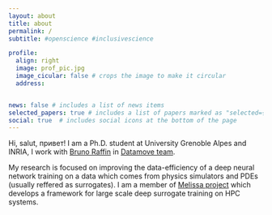 ```yaml
---
layout: about
title: about
permalink: /
subtitle: #openscience #inclusivescience

profile:
  align: right
  image: prof_pic.jpg
  image_cicular: false # crops the image to make it circular
  address: 


news: false # includes a list of news items
selected_papers: true # includes a list of papers marked as "selected={true}"
social: true  # includes social icons at the bottom of the page
---
```


Hi, salut, привет! I am a Ph.D. student at University Grenoble Alpes and INRIA, I work with [Bruno Raffin](https://datamove.imag.fr/bruno.raffin/) in [Datamove team](https://team.inria.fr/datamove/). 

My research is focused on improving the data-efficiency of a deep neural network training on a data which comes from physics simulators and PDEs (usually reffered as surrogates). I am a member of [Melissa project](https://melissa.gitlabpages.inria.fr/melissa/) which develops a framework for large scale deep surrogate training on HPC systems.
